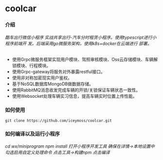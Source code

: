 # coolcar
### 介绍
###### 酷车出行微信小程序 实战共享出行-汽车分时租赁小程序。使用typescript进行小程序前端开 发。后端采用go微服务架构，使用k8s+docker在云端进行 部署。
* 使用Grpc微服务框架实现用户模块、驾照审核模块、Oss云存储模块、车辆解锁模块、行程模块。
* 使用Grpc-gateway将服务对外暴露restful接口。
* 使用非对称加密现实用户鉴权。
* 基于NoSQL数据库MongoDB做数据存储。
* 使用RabbitMQ消息收发完成车辆的开锁/关锁保证车辆状态一致性。
* 使用Websocket处理车辆实习信息，提高车辆实时位置上传性能。


### 如何使用
```git clone https://github.com/iceymoss/coolcar.git```

### 如何编译以及运行小程序
###### cd wx/miniprogram npm install 打开小程序开发工具 确保在详情->本地设置中勾选启用自定义处理命令 点击工具->构建npm 点击编译
